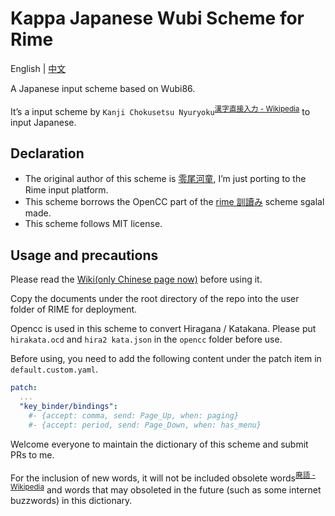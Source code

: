 # Kappa Japanese Wubi Scheme for Rime

English | [中文](https://github.com/momijineko/Rime-KappaJP/blob/master/README_zh.md)

A Japanese input scheme based on Wubi86.

It’s a input scheme by `Kanji Chokusetsu Nyuryoku`<sup>[漢字直接入力 - Wikipedia](https://ja.wikipedia.org/wiki/漢字直接入力)</sup> to input Japanese.

## Declaration

- The original author of this scheme is [零尾河童](https://github.com/zerobikappa/rime-kappajp86), I’m just porting to the Rime input platform.
- This scheme borrows the OpenCC part of the [rime 訓讀み](https://github.com/sgalal/rime-kunyomi) scheme sgalal made.
- This scheme follows MIT license.

## Usage and precautions

Please read the [Wiki(only Chinese page now)](https://github.com/momijineko/Rime-KappaJP/wiki) before using it.

Copy the documents under the root directory of the repo into the user folder of RIME for deployment.

Opencc is used in this scheme to convert Hiragana / Katakana. Please put ` hirakata.ocd ` and  ` hira2 kata.json ` in the `opencc` folder before use.

Before using, you need to add the following content under the patch item in `default.custom.yaml`.

```yaml
patch:
  ...
  "key_binder/bindings":
    #- {accept: comma, send: Page_Up, when: paging}
    #- {accept: period, send: Page_Down, when: has_menu}
```

Welcome everyone to maintain the dictionary of this scheme and  submit PRs to me.

For the inclusion of new words, it will not be included obsolete words<sup>[廃語 - Wikipedia](https://ja.wikipedia.org/wiki/廃語)</sup> and words that may obsoleted in the future (such as some internet buzzwords) in this dictionary.

